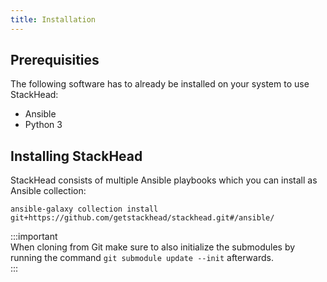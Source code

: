 ```yaml
---
title: Installation
---
```


## Prerequisities

The following software has to already be installed on your system to use StackHead:

* Ansible
* Python 3

## Installing StackHead

StackHead consists of multiple Ansible playbooks which you can install as Ansible collection:

```shell script
ansible-galaxy collection install git+https://github.com/getstackhead/stackhead.git#/ansible/
```

:::important   
When cloning from Git make sure to also initialize the submodules by running the command `git submodule update --init` afterwards.  
:::
